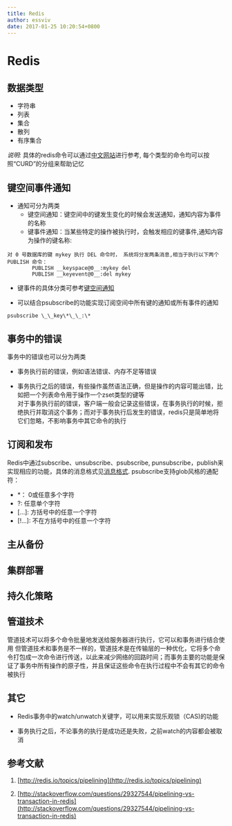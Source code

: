 ```yaml
---
title: Redis
author: essviv
date: 2017-01-25 10:20:54+0800
---
```


# Redis

## 数据类型
* 字符串
* 列表
* 集合
* 散列
* 有序集合

*说明:* 具体的redis命令可以通过[中文网站](http://redisdoc.com)进行参考, 每个类型的命令均可以按照“CURD”的分组来帮助记忆

## 键空间事件通知

* 通知可分为两类
    * 键空间通知：键空间中的键发生变化的时候会发送通知，通知内容为事件的名称
    * 键事件通知：当某些特定的操作被执行时，会触发相应的键事件,通知内容为操作的键名称:
````
对 0 号数据库的键 mykey 执行 DEL 命令时， 系统将分发两条消息,相当于执行以下两个 PUBLISH 命令：
        PUBLISH __keyspace@0__:mykey del
        PUBLISH __keyevent@0__:del mykey
````

* 键事件的具体分类可参考[键空间通知](http://redisdoc.com/topic/notification.html#id4)

* 可以结合psubscribe的功能实现订阅空间中所有键的通知或所有事件的通知
````
psubscribe \_\_key\*\_\_:\*
````    

## 事务中的错误

事务中的错误也可以分为两类

* 事务执行前的错误，例如语法错误、内存不足等错误

* 事务执行之后的错误，有些操作虽然语法正确，但是操作的内容可能出错，比如把一个列表命令用于操作一个zset类型的键等<br>
对于事务执行前的错误，客户端一般会记录这些错误，在事务执行的时候，拒绝执行并取消这个事务；而对于事务执行后发生的错误，redis只是简单地将它们忽略，不影响事务中其它命令的执行

## 订阅和发布

Redis中通过subscribe、unsubscribe、psubscribe, punsubscribe，publish来实现相应的功能，具体的消息格式见[消息格式](http://redisdoc.com/topic/pubsub.html#id2). psubscribe支持glob风格的通配符： 
* \*： 0或任意多个字符
* ?: 任意单个字符
* \[...]: 方括号中的任意一个字符
* \[!...]: 不在方括号中的任意一个字符

## 主从备份
## 集群部署
## 持久化策略

## 管道技术

管道技术可以将多个命令批量地发送给服务器进行执行，它可以和事务进行结合使用
但管道技术和事务是不一样的，管道技术是在传输层的一种优化，它将多个命令打包成一次命令进行传送，以此来减少网络的回路时间；而事务主要的功能是保证了事务中所有操作的原子性，并且保证这些命令在执行过程中不会有其它的命令被执行

## 其它

* Redis事务中的watch/unwatch关键字，可以用来实现乐观锁（CAS)的功能

* 事务执行之后，不论事务的执行是成功还是失败，之前watch的内容都会被取消

## 参考文献
1. [http://redis.io/topics/pipelining](http://redis.io/topics/pipelining)

2. [http://stackoverflow.com/questions/29327544/pipelining-vs-transaction-in-redis](http://stackoverflow.com/questions/29327544/pipelining-vs-transaction-in-redis)